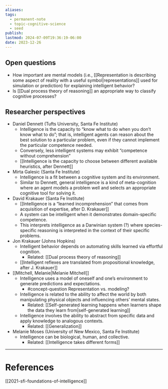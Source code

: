 ```yaml
---
aliases: 
tags:
  - permanent-note
  - topic-cognitive-science
  - seed
publish: 
lastmod: 2024-07-09T19:36:19-06:00
date: 2023-12-26
---
```


## Open questions
- How important are mental models (i.e., [[Representation is describing some aspect of reality with a useful symbol|representations]] used for simulation or prediction) for explaining intelligent behavior?
- Is [[Dual process theory of reasoning]] an appropriate way to classify cognitive processes?

## Researcher perspectives

- Daniel Dennett (Tufts University, Santa Fe Institute)
	- Intelligence is the capacity to “know what to do when you don’t know what to do”; that is, intelligent agents can reason about the best solution to a particular problem, even if they cannot implement the particular competence needed.
	- Conversely, less intelligent systems may exhibit “competence without comprehension”
	- [[Intelligence is the capacity to choose between different available heuristics, after Dennett]]
- Mirta Galesic (Santa Fe Institute)
	- Intelligence is a fit between a cognitive system and its environment.
	- Similar to Dennett, general intelligence is a kind of meta-cognition where an agent models a problem well and selects an appropriate cognitive tool for solving it.
- David Krakauer (Santa Fe Institute)
	- [[Intelligence is a “learned incomprehension” that comes from acquisition of expertise, after D. Krakauer]]
	- A system can be intelligent when it demonstrates domain-specific competence.
	- This interprets intelligence as a Darwinian system (?) where species-specific reasoning is interpreted in the context of their specific problems.
- Jon Krakauer (Johns Hopkins)
	- Intelligent behavior depends on automating skills learned via effortful cognition.
		- Related: [[Dual process theory of reasoning]]
	- [[Intelligent reflexes are translated from propositional knowledge, after J. Krakauer]]
- [[Mitchell, Melanie|Melanie Mitchell]]
	- Intelligence uses a model of oneself and one’s environment to generate predictions and expectations.
		- #concept-question Representation vs. modeling?
	- Intelligence is related to the ability to affect the world by both manipulating physical objects and influencing others’ mental states.
		- Related: [[Self-generated learning happens when learners shape the data they learn from|self-generated learning]]
	- Intelligence involves the ability to abstract from specific data and apply knowledge to analogous contexts.
		- Related: [[Generalization]]
- Melanie Moses (University of New Mexico, Santa Fe Institute)
	- Intelligence can be biological, human, and collective.
		- Related: [[Intelligence takes different forms]]


---
# References

[[2021-sfi-foundations-of-intelligence]]